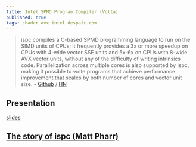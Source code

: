 ```yaml
---
title: Intel SPMD Program Compiler (Volta)
published: true
tags: shader avx intel despair.com
---
```

> ispc compiles a C-based SPMD programming language to run on the SIMD units of CPUs; it frequently provides a 3x or more speedup on CPUs with 4-wide vector SSE units and 5x-6x on CPUs with 8-wide AVX vector units, without any of the difficulty of writing intrinsics code. Parallelization across multiple cores is also supported by ispc, making it possible to write programs that achieve performance improvement that scales by both number of cores and vector unit size. - [Github](https://github.com/ispc/ispc) / [HN](https://news.ycombinator.com/item?id=16891980)

## Presentation
[slides](http://i2pc.cs.illinois.edu/public_archive/uiuc-ispc-2012.pdf)

## [The story of ispc (Matt Pharr)](http://pharr.org/matt/blog/2018/04/30/ispc-all.html)


